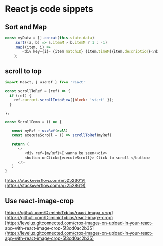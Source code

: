 # React js code sippets

## Sort and Map

```javascript
const myData = [].concat(this.state.data)
    .sort((a, b) => a.itemM > b.itemM ? 1 : -1)
    .map((item, i) => 
        <div key={i}> {item.matchID} {item.timeM}{item.description}</div>
    );
```

## scroll to top

```javascript
import React, { useRef } from 'react'

const scrollToRef = (ref) => {
  if (ref) {
    ref.current.scrollIntoView({block: 'start' });
  }

};

const ScrollDemo = () => {

   const myRef = useRef(null)
   const executeScroll = () => scrollToRef(myRef)

   return (
      <> 
         <div ref={myRef}>I wanna be seen</div> 
         <button onClick={executeScroll}> Click to scroll </button> 
      </>
   )
}
```

[https://stackoverflow.com/a/52528619](https://stackoverflow.com/a/52528619)

## Use react-image-crop

[https://github.com/DominicTobias/react-image-crop](https://github.com/DominicTobias/react-image-crop)
[https://levelup.gitconnected.com/crop-images-on-upload-in-your-react-app-with-react-image-crop-5f3cd0ad2b35](https://levelup.gitconnected.com/crop-images-on-upload-in-your-react-app-with-react-image-crop-5f3cd0ad2b35)
